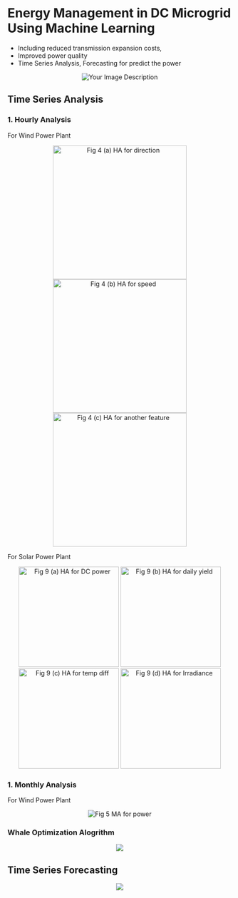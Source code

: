 # Energy Management in DC Microgrid Using Machine Learning

* Including reduced transmission expansion costs,
* Improved power quality
* Time Series Analysis, Forecasting for predict the power

<div align="center">
  <img src="https://github.com/MargiPandya27/Energy-Management-using-Machine-Learning/assets/117746681/0ab31210-f7fa-4731-aa08-423974a7e7fb" alt="Your Image Description">
</div>

## Time Series Analysis

### 1. Hourly Analysis 

For Wind Power Plant
   
<p align="center">
  <img src="https://github.com/MargiPandya27/Energy-Management-using-Machine-Learning/assets/117746681/1564c774-8ce6-4a45-b1f6-30e52b2505c7" alt="Fig 4 (a) HA for direction" width="300">
  <img src="https://github.com/MargiPandya27/Energy-Management-using-Machine-Learning/assets/117746681/231555b1-c0fa-477a-94a6-ed19a7ac697f" alt="Fig 4 (b) HA for speed" width="300">
  <img src="https://github.com/MargiPandya27/Energy-Management-using-Machine-Learning/assets/117746681/24a1c422-b44c-42cf-b682-0253fcace641" alt="Fig 4 (c) HA for another feature" width="300">
</p>

For Solar Power Plant
   
<p align="center">
  <img src="https://github.com/MargiPandya27/Energy-Management-using-Machine-Learning/assets/117746681/a17c15c7-07d7-4292-9109-6db4796a0dd7" alt="Fig 9 (a) HA for DC power" width="225">
  <img src="https://github.com/MargiPandya27/Energy-Management-using-Machine-Learning/assets/117746681/2a9c9631-8f29-4647-b5c9-de61affaebfd" alt="Fig 9 (b) HA for daily yield" width="225">
  <img src="https://github.com/MargiPandya27/Energy-Management-using-Machine-Learning/assets/117746681/b1bfabd5-3217-4ec7-b3c0-695a4b2a965d" alt="Fig 9 (c) HA for temp diff" width="225">
  <img src="https://github.com/MargiPandya27/Energy-Management-using-Machine-Learning/assets/117746681/df75175a-ff06-406b-833a-1507736c7352" alt="Fig 9 (d) HA for Irradiance" width="225">
</p>

### 1. Monthly Analysis 
For Wind Power Plant

<p align="center">
  <img src="https://github.com/MargiPandya27/Energy-Management-using-Machine-Learning/assets/117746681/0f2f1684-e932-46a3-af5c-f9e5e956111b" alt="Fig 5 MA for power">
</p>

### Whale Optimization Alogrithm
<p align="center">
  <img src = "https://github.com/MargiPandya27/Energy-Management-using-Machine-Learning/assets/117746681/dbc0486e-b299-4a9e-a267-4ecf2cb27ebe">
</p>

## Time Series Forecasting
<p align="center">
  <img src = "https://github.com/MargiPandya27/Energy-Management-using-Machine-Learning/assets/117746681/09e108ce-775c-4cfb-85bd-a6260f1fda60">
</p>
